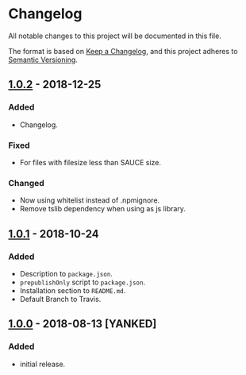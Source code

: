 # Changelog

All notable changes to this project will be documented in this file.

The format is based on [Keep a Changelog](https://keepachangelog.com/en/1.0.0/),
and this project adheres to [Semantic Versioning](https://semver.org/spec/v2.0.0.html).

## [1.0.2] - 2018-12-25

### Added

- Changelog.

### Fixed

- For files with filesize less than SAUCE size.

### Changed

- Now using whitelist instead of .npmignore.
- Remove tslib dependency when using as js library.

## [1.0.1] - 2018-10-24

### Added

- Description to `package.json`.
- `prepublishOnly` script to `package.json`.
- Installation section to `README.md`.
- Default Branch to Travis.

## [1.0.0] - 2018-08-13 [YANKED]

### Added

- initial release.

[1.0.2]: https://github.com/nrlquaker/sauce.js/compare/v1.0.1...v1.0.2
[1.0.1]: https://github.com/nrlquaker/sauce.js/compare/v1.0.0...v1.0.1
[1.0.0]: https://github.com/nrlquaker/sauce.js/tree/v1.0.0
